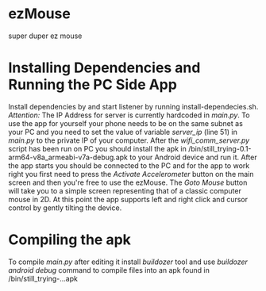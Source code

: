 # ezMouse
super duper ez mouse

# Installing Dependencies and Running the PC Side App
Install dependencies by and start listener by running install-dependecies.sh. 
*Attention:* The IP Address for server is currently hardcoded in *main.py*. To use the app for yourself your phone needs to be on the same subnet as your PC and you need to set the value of variable *server_ip* (line 51) in *main.py* to the private IP of your computer.
After the *wifi_comm_server.py* script has been run on PC you should install the apk in /bin/still_trying-0.1-arm64-v8a_armeabi-v7a-debug.apk to your Android device and run it. After the app starts you should be connected to the PC and for the app to work right you first need to press the *Activate Accelerometer* button on the main screen and then you're free to use the ezMouse. The *Goto Mouse* button will take you to a simple screen representing that of a classic computer mouse in 2D. At this point the app supports left and right click and cursor control by gently tilting the device.  

# Compiling the apk
To compile *main.py* after editing it install *buildozer* tool and use *buildozer android debug* command to compile files into an apk found in /bin/still_trying-...apk
